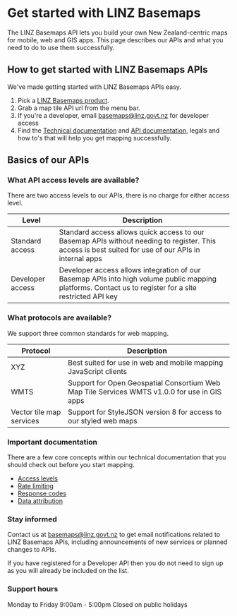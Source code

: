 # Get started with LINZ Basemaps

The LINZ Basemaps API lets you build your own New Zealand-centric maps for mobile, web and GIS apps. This page describes our APIs and what you need to do to use them successfully.

## How to get started with LINZ Basemaps APIs

We've made getting started with LINZ Basemaps APIs easy.

1. Pick a [LINZ Basemaps product](https://basemaps.linz.govt.nz/).
2. Grab a map tile API url from the menu bar.
3. If you're a developer, email <basemaps@linz.govt.nz> for developer access
4. Find the [Technical documentation](./technical-documentation.md) and [API documentation](./api-documentation.md), legals and how to's that will help you get mapping successfully.

## Basics of our APIs

### What API access levels are available?

There are two access levels to our APIs, there is no charge for either access level.

| Level            | Description                                                                                                                                             |
| ---------------- | ------------------------------------------------------------------------------------------------------------------------------------------------------- |
| Standard access  | Standard access allows quick access to our Basemap APIs without needing to register. This access is best suited for use of our APIs in internal apps    |
| Developer access | Developer access allows integration of our Basemap APIs into high volume public mapping platforms. Contact us to register for a site restricted API key |

### What protocols are available?

We support three common standards for web mapping.

| Protocol                 | Description                                                                                  |
| ------------------------ | -------------------------------------------------------------------------------------------- |
| XYZ                      | Best suited for use in web and mobile mapping JavaScript clients                             |
| WMTS                     | Support for Open Geospatial Consortium Web Map Tile Services WMTS v1.0.0 for use in GIS apps |
| Vector tile map services | Support for StyleJSON version 8 for access to our styled web maps                            |

### Important documentation

There are a few core concepts within our technical documentation that you should check out before you start mapping.

- [Access levels](./technical-documentation.md/#api-access-levels)
- [Rate limiting](./technical-documentation.md/#rate-limiting)
- [Response codes](./technical-documentation.md/#response-codes)
- [Data attribution](./technical-documentation.md/#data-attribution)

### Stay informed

Contact us at <basemaps@linz.govt.nz> to get email notifications related to LINZ Basemaps APIs, including announcements of new services or planned changes to APIs.

If you have registered for a Developer API then you do not need to sign up as you will already be included on the list.

### Support hours

Monday to Friday
9:00am - 5:00pm
Closed on public holidays
